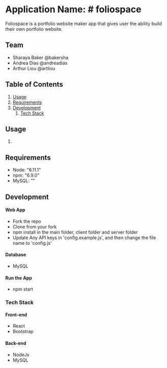 # Application Name: # foliospace

Foliospace is a portfolio website maker app that gives user the ability build their own portfolio website.

## Team

  - Sharaya Baker @bakersha
  - Andrea Dias @andreadias
  - Arthur Liou @artliou

## Table of Contents

1. [Usage](#Usage)
1. [Requirements](#requirements)
1. [Development](#development)
    1. [Tech Stack](#tech-stack)

## Usage

1. 

## Requirements

- Node: "6.11.1"
- npm: "6.9.0"
- MySQL: ""

## Development

#### Web App
- Fork the repo
- Clone from your fork
- npm install in the main folder, client folder and server folder
- Update Any API keys in 'config.example.js', and then change the file name to 'config.js'

#### Database
- MySQL

#### Run the App
- npm start

### Tech Stack
#### Front-end
- React
- Bootstrap

#### Back-end
- NodeJs
- MySQL
